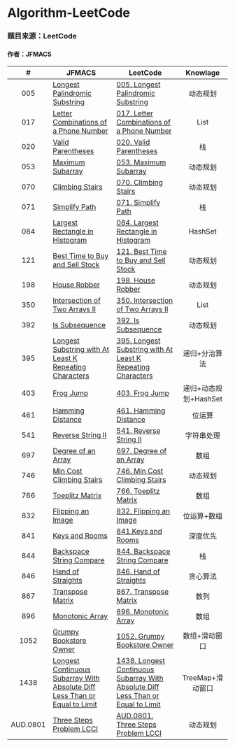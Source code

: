 # Algorithm-LeetCode
### 题目来源：LeetCode

#### 作者：JFMACS

|#|JFMACS|LeetCode|Knowlage|
|:---:|-----|------|:---:|
|005|[Longest Palindromic Substring](/005%20-%20Longest%20Palindromic%20Substring.java)|[005. Longest Palindromic Substring](https://leetcode-cn.com/problems/longest-palindromic-substring/description/)|动态规划|
|017|[Letter Combinations of a Phone Number](/017%20-%20Letter%20Combination%20of%20a%20Phone%20Number.java)|[017. Letter Combinations of a Phone Number](https://leetcode-cn.com/problems/letter-combinations-of-a-phone-number/description/)|List|
|020|[Valid Parentheses](/020%20-%20Valid%20Parentheses.java)|[020. Valid Parentheses](https://leetcode-cn.com/problems/valid-parentheses/description/)|栈|
|053|[Maximum Subarray](/053%20-%20Maximum%20Subarray.java)|[053. Maximum Subarray](https://leetcode-cn.com/problems/maximum-subarray/)|动态规划|
|070|[Climbing Stairs](/070%20-%20Climbing%20Stairs.java)|[070. Climbing Stairs](https://leetcode-cn.com/problems/climbing-stairs/)|动态规划|
|071|[Simplify Path](/071%20-%20Simplify%20Path.java)|[071. Simplify Path](https://leetcode-cn.com/problems/simplify-path/)|栈|
|084|[Largest Rectangle in Histogram](/084%20-%20Largest%20Rectangle%20in%20Histogram.java)|[084. Largest Rectangle in Histogram](https://leetcode-cn.com/problems/largest-rectangle-in-histogram/description/)|HashSet|
|121|[Best Time to Buy and Sell Stock](/121%20-%20Best%20Time%20to%20Buy%20and%20Sell%20Stock)|[121. Best Time to Buy and Sell Stock](https://leetcode-cn.com/problems/best-time-to-buy-and-sell-stock/)|动态规划|
|198|[House Robber](/198%20-%20House%20Robber.java)|[198. House Robber](https://leetcode-cn.com/problems/house-robber/description/)|动态规划|
|350|[Intersection of Two Arrays Ⅱ](/350%20-%20Intersection%20of%20Two%20Arrays%20Ⅱ.java)|[350. Intersection of Two Arrays Ⅱ](https://leetcode-cn.com/problems/intersection-of-two-arrays-ii/description/)|List|
|392|[Is Subsequence](https://github.com/JFMACS/Algorithm-LeetCode/blob/master/392%20-%20Is%20Subsequence.java)|[392. Is Subsequence](https://leetcode-cn.com/problems/is-subsequence/)|动态规划|
|395|[Longest Substring with At Least K Repeating Characters](/395%20-%20Longest%20Substring%20with%20At%20Least%20K%20Repeating%20Characters.java)|[395. Longest Substring with At Least K Repeating Characters](https://leetcode-cn.com/problems/longest-substring-with-at-least-k-repeating-characters/)|递归+分治算法|
|403|[Frog Jump](/403%20-%20Frog%20Jump.java)|[403. Frog Jump](https://leetcode-cn.com/problems/frog-jump/description/)|递归+动态规划+HashSet|
|461|[Hamming Distance](/461%20-%20%20Hamming%20Distance.java)|[461. Hamming Distance](https://leetcode-cn.com/problems/hamming-distance/description/)|位运算|
|541|[Reverse String Ⅱ](/541%20-%20Reverse%20-%20String%20-%20Ⅱ.java)|[541. Reverse String Ⅱ](https://leetcode-cn.com/problems/reverse-string-ii/description/)|字符串处理|
|697|[Degree of an Array](/697%20-%20Degree%20of%20an%20Array.java)|[697. Degree of an Array](https://leetcode-cn.com/problems/degree-of-an-array/)|数组|
|746|[Min Cost Climbing Stairs](/746%20-%20Min%20Cost%20Climbing%20Stairs.java)|[746. Min Cost Climbing Stairs](https://leetcode-cn.com/problems/min-cost-climbing-stairs/)|动态规划|
|766|[Toeplitz Matrix](/766%20-%20Toeplitz%20Matri.java)|[766. Toeplitz Matrix](https://leetcode-cn.com/problems/toeplitz-matrix/)|数组|
|832|[Flipping an Image](832%20-%20Flipping%20an%20Image.java)|[832. Flipping an Image](https://leetcode-cn.com/problems/flipping-an-image/)|位运算+数组|
|841|[Keys and Rooms](/841%20-%20Keys%20and%20Rooms.java)|[841.Keys and Rooms](https://leetcode-cn.com/problems/keys-and-rooms/)|深度优先|
|844|[Backspace String Compare](/844%20-%20Backspace%20String%20Compare.java)|[844. Backspace String Compare](https://leetcode-cn.com/problems/backspace-string-compare/)|栈|
|846|[Hand of Straights](/846%20-%20Hand%20of%20Straights.java)|[846. Hand of Straights](https://leetcode-cn.com/problems/hand-of-straights/description/)|贪心算法|
|867|[Transpose Matrix](/867%20-%20Transpose%20Matrix.java)|[867. Transpose Matrix](https://leetcode-cn.com/problems/transpose-matrix/)|数列|
|896|[Monotonic Array](/896%20-%20Monotonic%20Array.java)|[896. Monotonic Array](https://leetcode-cn.com/problems/monotonic-array/)|数组|
|1052|[Grumpy Bookstore Owner](/1052%20-%20Grumpy%20Bookstore%20Owner.java)|[1052. Grumpy Bookstore Owner](https://leetcode-cn.com/problems/grumpy-bookstore-owner/)|数组+滑动窗口|
|1438|[Longest Continuous Subarray With Absolute Diff Less Than or Equal to Limit](/1438%20-%20Longest%20Continuous%20Subarray%20With%20Absolute%20Diff%20Less%20Than%20or%20Equal%20to%20Limit.java)|[1438. Longest Continuous Subarray With Absolute Diff Less Than or Equal to Limit](https://leetcode-cn.com/problems/longest-continuous-subarray-with-absolute-diff-less-than-or-equal-to-limit/)|TreeMap+滑动窗口|
|AUD.0801|[Three Steps Problem LCCI](/AUD.0801%20-%20Three%20Steps%20Problem.java)|[AUD.0801. Three Steps Problem LCCI](https://leetcode-cn.com/problems/three-steps-problem-lcci/)|动态规划|

